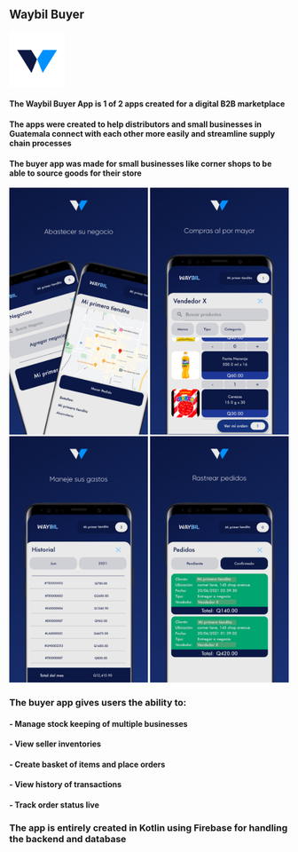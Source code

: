 ## **Waybil Buyer**
<p align="left">
  <img src="https://github.com/jsebastiane/waybil_buyer/blob/master/playstore_screenshots/new_logo_buyer.jpg" width="100" title="hover text">
</p>

#### The Waybil Buyer App is 1 of 2 apps created for a digital B2B marketplace
#### The apps were created to help distributors and small businesses in Guatemala connect with each other more easily and streamline supply chain processes
#### The buyer app was made for small businesses like corner shops to be able to source goods for their store

<p align="left">
  <img src="https://github.com/jsebastiane/waybil_buyer/blob/master/playstore_screenshots/screenshot_abastecimiento.jpg" width="250" title="hover text">
  <img src="https://github.com/jsebastiane/waybil_buyer/blob/master/playstore_screenshots/screenshot_compras.jpg" width="250" title="hover text">
  <img src="https://github.com/jsebastiane/waybil_buyer/blob/master/playstore_screenshots/screenshot_gastos.jpg" width="250" title="hover text">
  <img src="https://github.com/jsebastiane/waybil_buyer/blob/master/playstore_screenshots/screenshot_trackOrders.jpg" width="250" title="hover text">
</p>

### The buyer app gives users the ability to:
####  - Manage stock keeping of multiple businesses
####  - View seller inventories
####  - Create basket of items and place orders
####  - View history of transactions
####  - Track order status live

### The app is entirely created in Kotlin using Firebase for handling the backend and database
